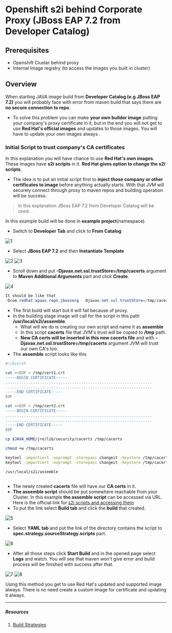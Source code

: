 # Openshift s2i behind Corporate Proxy (JBoss EAP 7.2 from Developer Catalog)

## Prerequisites
- Openshift Cluster behind proxy
- Internal Image registry (to access the images you built in cluster)

## Overview
When starting JAVA image build from **Developer Catalog (e.g JBoss EAP 7.2)** you will probably face with error from maven build that says there are **no secure connection to repo**. 
- To solve this problem you can make **your own builder image** putting your company's proxy certificate in it, but in the end you will not get to use **Red Hat's official images** and updates to those images. You will have to update your own images always . 

### Initial Script to trust company's CA certificates
In this explanation you will have chance to use **Red Hat's own images**. These images have **s2i scripts** in it. **Red Hat gives option to change the s2i scripts**. 
- The idea is to put an initial script first to **inject those company or other certificates to image** before anything actually starts. With that JVM will securely connect through proxy to maven repos and building operation will be success.

> In this explanation JBoss EAP 7.2 from Developer Catalog will be used.
 
 In this example build will be done in **example project**(namespace).
 - Switch to **Developer Tab** and click to **From Catalog**
 
![1](https://user-images.githubusercontent.com/59168275/91821909-b90db700-ec3f-11ea-9f0d-2dd886bc7d4c.png)
 - Select **JBoss EAP 7.2** and then **Instantiate Template**
 
![2](https://user-images.githubusercontent.com/59168275/91821916-bb701100-ec3f-11ea-862c-fb4055d41f7e.png)
![3](https://user-images.githubusercontent.com/59168275/91821923-bdd26b00-ec3f-11ea-8e85-627d7c5905e5.png)
 - Scroll down and put **-Djavax.net.ssl.trustStore=/tmp/cacerts** argument to **Maven Additional Arguments** part and click **Create**.
 
![4](https://user-images.githubusercontent.com/59168275/91821926-be6b0180-ec3f-11ea-9381-40d1d1b186cc.png)
``` java
It should be like that 
-Dcom.redhat.xpaas.repo.jbossorg  -Djavax.net.ssl.trustStore=/tmp/cacerts
```
- The first build will start but it will fail because of proxy. 
- In the building stage image will call for the script in this path **/usr/local/s2i/assemble**. 
  - What will we do is creating our own script and name it as **assemble**
  - In this script **cacerts** file that JVM's trust will be copied to **/tmp** path.
  - **New CA certs will be inserted in this new cacerts file** and with **-Djavax.net.ssl.trustStore=/tmp/cacerts** argument JVM will trust our own CA's too.
- The **assemble** script looks like this

```bash
#!/bin/sh

cat <<EOF > /tmp/cert1.crt
-----BEGIN CERTIFICATE-----
................................................................
................................................................
-----END CERTIFICATE-----
EOF

cat <<EOF > /tmp/cert2.crt
-----BEGIN CERTIFICATE-----
................................................................
................................................................
-----END CERTIFICATE-----
EOF

cp $JAVA_HOME/jre/lib/security/cacerts /tmp/cacerts

chmod +w /tmp/cacerts

keytool -importcert -noprompt -storepass changeit -keystore /tmp/cacerts -file /tmp/cert1.crt -alias cert1
keytool -importcert -noprompt -storepass changeit -keystore /tmp/cacerts -file /tmp/cert2.crt -alias cert2

/usr/local/s2i/assemble
 
```
- The newly created **cacerts** file will have our **CA certs** in it.
- **The assemble script** should be put somewhere reachable from your Cluster. In this example **the assemble script** can be accessed via URL. Here is the official link for [s2i scripts and accessing them](https://docs.openshift.com/container-platform/4.5/builds/build-strategies.html#images-create-s2i-scripts_build-strategies)
- To put the link select **Build tab** and click the **build** that created.
 
![5](https://user-images.githubusercontent.com/59168275/91821931-c034c500-ec3f-11ea-833a-2a5ba9add59a.png)
- Select **YAML tab** and put the link of the directory contains the script to **spec.strategy.sourceStrategy.scripts** part.
 
![6](https://user-images.githubusercontent.com/59168275/91821938-c165f200-ec3f-11ea-8f3e-e4b3f9dd4f07.png)
- After all those steps click **Start Build** and in the opened page select **Logs** and watch. You will see that maven won't give error and build process will be finished with success after that.
 
![7](https://user-images.githubusercontent.com/59168275/91821942-c32fb580-ec3f-11ea-9d50-e939b05b7955.png)
![8](https://user-images.githubusercontent.com/59168275/91821949-c4f97900-ec3f-11ea-9bd4-a2f98eb929a7.png)


Using this method you get to use Red Hat's updated and supported image always. There is no need create a custom image for certificate and updating it always.

---
##### Resources
1. [Build Strategies](https://docs.openshift.com/container-platform/4.5/builds/build-strategies.html)
